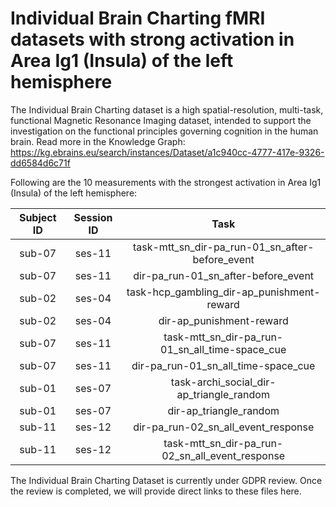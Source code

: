 # Individual Brain Charting fMRI datasets with strong activation in Area Ig1 (Insula) of the left hemisphere

The Individual Brain Charting dataset is a high spatial-resolution, multi-task, functional Magnetic Resonance Imaging dataset, intended to support the investigation on the functional principles governing cognition in the human brain.
Read more in the Knowledge Graph: https://kg.ebrains.eu/search/instances/Dataset/a1c940cc-4777-417e-9326-dd6584d6c71f

Following are the 10 measurements with the strongest activation in Area Ig1 (Insula) of the left hemisphere:

| Subject ID | Session ID | Task |
| :-: | :-: | :-: |
| sub-07 | ses-11 | task-mtt_sn_dir-pa_run-01_sn_after-before_event|
| sub-07 | ses-11 | dir-pa_run-01_sn_after-before_event|
| sub-02 | ses-04 | task-hcp_gambling_dir-ap_punishment-reward|
| sub-02 | ses-04 | dir-ap_punishment-reward|
| sub-07 | ses-11 | task-mtt_sn_dir-pa_run-01_sn_all_time-space_cue|
| sub-07 | ses-11 | dir-pa_run-01_sn_all_time-space_cue|
| sub-01 | ses-07 | task-archi_social_dir-ap_triangle_random|
| sub-01 | ses-07 | dir-ap_triangle_random|
| sub-11 | ses-12 | dir-pa_run-02_sn_all_event_response|
| sub-11 | ses-12 | task-mtt_sn_dir-pa_run-02_sn_all_event_response|


The Individual Brain Charting Dataset is currently under GDPR review. Once the review is completed, we will provide direct links to these files here.